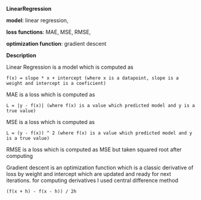 **LinearRegression**

   **model**: linear regression,
   
   **loss functions**: MAE, MSE, RMSE, 
   
   **optimization function**: gradient descent

**Description**

  Linear Regression is a model which is computed as

    f(x) = slope * x + intercept (where x is a datapoint, slope is a weight and intercept is a coeficient)

  MAE is a loss which is computed as 

    L = |y - f(x)| (where f(x) is a value which predicted model and y is a true value)

  MSE is a loss which is computed as

    L = (y - f(x)) ^ 2 (where f(x) is a value which predicted model and y is a true value)

  RMSE is a loss which is computed as MSE but taken squared root after computing

  Gradient descent is an optimization function which is a classic derivative of loss by weight and intercept 
  which are updated and ready for next iterations. for computing derivatives I used central difference method

    (f(x + h) - f(x - h)) / 2h
